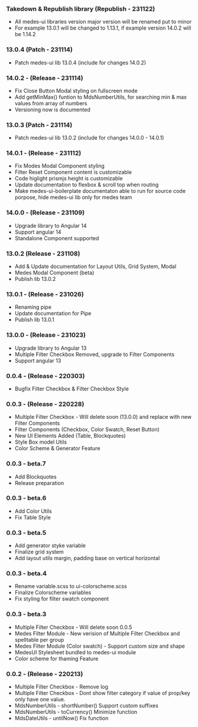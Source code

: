 ### Takedown & Republish library (Republish - 231122)
- All medes-ui libraries version major version will be renamed put to minor
- For example 13.0.1 will be changed to 1.13.1, if example version 14.0.2 will be 1.14.2
### 13.0.4 (Patch - 231114)
- Patch medes-ui lib 13.0.4 (include for changes 14.0.2)
### 14.0.2 - (Release - 231114)
- Fix Close Button Modal styling on fullscreen mode
- Add getMinMax() funtion to MdsNumberUtils, for searching min & max values from array of numbers
- Versioning now is documented
### 13.0.3 (Patch - 231114)
- Patch medes-ui lib 13.0.2 (include for changes 14.0.0 - 14.0.1)
### 14.0.1 - (Release - 231112)
- Fix Modes Modal Component styling
- Filter Reset Component content is customizable
- Code higlight prismjs height is customizable
- Update documentation to flexbox & scroll top when routing
- Make medes-ui-boilerplate documentaton able to run for source code porpose, hide medes-ui lib only for medes team
### 14.0.0 - (Release - 231109)
- Upgrade library to Angular 14
- Support angular 14
- Standalone Component supported
### 13.0.2 (Release - 231108)
- Add & Update documentation for Layout Utils, Grid System, Modal
- Medes Modal Component (beta)
- Publish lib 13.0.2

### 13.0.1 - (Release - 231026)
- Renaming pipe
- Update documentation for Pipe
- Publish lib 13.0.1
### 13.0.0 - (Release - 231023)
- Upgrade library to Angular 13
- Multiple Filter Checkbox Removed, upgrade to Filter Components
- Support angular 13
### 0.0.4 - (Release - 220303)
- Bugfix Filter Checkbox & Filter Checkbox Style
### 0.0.3 - (Release - 220228)
- Multiple Filter Checkbox - Will delete soon (13.0.0) and replace with new Filter Components
- Filter Components (Checkbox, Color Swatch, Reset Button)
- New UI Elements Added (Table, Blockquotes)
- Style Box model Utils
- Color Scheme & Generator Feature
### 0.0.3 - beta.7
- Add Blockquotes
- Release preparation
### 0.0.3 - beta.6
- Add Color Utils
- Fix Table Style
### 0.0.3 - beta.5
- Add generator styke variable
- Finalize grid system
- Add layout utils margin, padding base on vertical horizontal
### 0.0.3 - beta.4
- Rename variable.scss to ui-colorscheme.scss
- Finalize Colorscheme variables
- Fix styling for filter swatch component
### 0.0.3 - beta.3
- Multiple Filter Checkbox - Will delete soon 0.0.5
- Medes Filter Module - New verision of Multiple Filter Checkbox and spelltable per group
- Medes Filter Module (Color swatch) - Support custom size and shape
- MedesUI Stylesheet bundled to medes-ui module
- Color scheme for thaming Feature
### 0.0.2 - (Release - 220213)
- Multiple Filter Checkbox - Remove log
- Multiple Filter Checkbox - Dont show filter category if value of prop/key only have one value.
- MdsNumberUtils - shortNumber() Support custom suffixes
- MdsNumberUtils - toCurrency() Minimize function
- MdsDateUtils - untilNow() Fix function